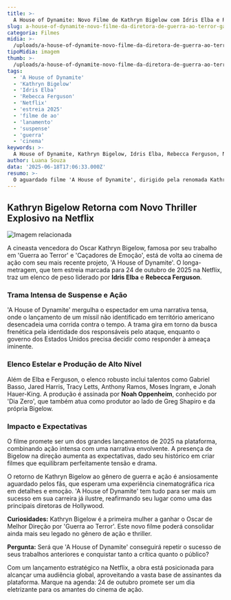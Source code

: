 ```yaml
---
title: >-
  A House of Dynamite: Novo Filme de Kathryn Bigelow com Idris Elba e Rebecca Ferguson Chega à Netflix em Outubro
slug: a-house-of-dynamite-novo-filme-da-diretora-de-guerra-ao-terror-ganha-data-de-estreia-na-netflix
categoria: Filmes
midia: >-
  /uploads/a-house-of-dynamite-novo-filme-da-diretora-de-guerra-ao-terror-ganha-data-de-estreia-na-netflix-thumb.png
tipoMidia: imagem
thumb: >-
  /uploads/a-house-of-dynamite-novo-filme-da-diretora-de-guerra-ao-terror-ganha-data-de-estreia-na-netflix-thumb.png
tags:
  - 'A House of Dynamite'
  - 'Kathryn Bigelow'
  - 'Idris Elba'
  - 'Rebecca Ferguson'
  - 'Netflix'
  - 'estreia 2025'
  - 'filme de ao'
  - 'lanamento'
  - 'suspense'
  - 'guerra'
  - 'cinema'
keywords: >-
  A House of Dynamite, Kathryn Bigelow, Idris Elba, Rebecca Ferguson, Netflix, estreia 2025, filme de ação, lançamento, suspense, guerra, cinema
author: Luana Souza
data: '2025-06-18T17:06:33.000Z'
resumo: >-
  O aguardado filme 'A House of Dynamite', dirigido pela renomada Kathryn Bigelow, estreia na Netflix em 24 de outubro de 2025. O thriller é estrelado por Idris Elba e Rebecca Ferguson e promete envolver o público em uma trama de suspense e ação.
---
```


## Kathryn Bigelow Retorna com Novo Thriller Explosivo na Netflix

![Imagem relacionada](/uploads/a-house-of-dynamite-novo-filme-da-diretora-de-guerra-ao-terror-ganha-data-de-estreia-na-netflix-0.png)

A cineasta vencedora do Oscar Kathryn Bigelow, famosa por seu trabalho em 'Guerra ao Terror' e 'Caçadores de Emoção', está de volta ao cinema de ação com seu mais recente projeto, 'A House of Dynamite'. O longa-metragem, que tem estreia marcada para 24 de outubro de 2025 na Netflix, traz um elenco de peso liderado por **Idris Elba** e **Rebecca Ferguson**.

### Trama Intensa de Suspense e Ação

'A House of Dynamite' mergulha o espectador em uma narrativa tensa, onde o lançamento de um míssil não identificado em território americano desencadeia uma corrida contra o tempo. A trama gira em torno da busca frenética pela identidade dos responsáveis pelo ataque, enquanto o governo dos Estados Unidos precisa decidir como responder à ameaça iminente.

### Elenco Estelar e Produção de Alto Nível

Além de Elba e Ferguson, o elenco robusto inclui talentos como Gabriel Basso, Jared Harris, Tracy Letts, Anthony Ramos, Moses Ingram, e Jonah Hauer-King. A produção é assinada por **Noah Oppenheim**, conhecido por 'Dia Zero', que também atua como produtor ao lado de Greg Shapiro e da própria Bigelow.

### Impacto e Expectativas

O filme promete ser um dos grandes lançamentos de 2025 na plataforma, combinando ação intensa com uma narrativa envolvente. A presença de Bigelow na direção aumenta as expectativas, dado seu histórico em criar filmes que equilibram perfeitamente tensão e drama.

O retorno de Kathryn Bigelow ao gênero de guerra e ação é ansiosamente aguardado pelos fãs, que esperam uma experiência cinematográfica rica em detalhes e emoção. 'A House of Dynamite' tem tudo para ser mais um sucesso em sua carreira já ilustre, reafirmando seu lugar como uma das principais diretoras de Hollywood.

**Curiosidades:** Kathryn Bigelow é a primeira mulher a ganhar o Oscar de Melhor Direção por 'Guerra ao Terror'. Este novo filme poderá consolidar ainda mais seu legado no gênero de ação e thriller.

**Pergunta:** Será que 'A House of Dynamite' conseguirá repetir o sucesso de seus trabalhos anteriores e conquistar tanto a crítica quanto o público?

Com um lançamento estratégico na Netflix, a obra está posicionada para alcançar uma audiência global, aproveitando a vasta base de assinantes da plataforma. Marque na agenda: 24 de outubro promete ser um dia eletrizante para os amantes do cinema de ação.